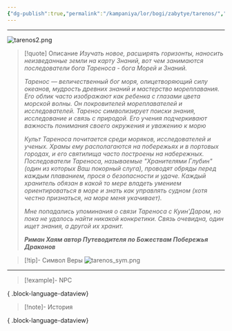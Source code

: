 ```yaml
---
{"dg-publish":true,"permalink":"/kampaniya/lor/bogi/zabytye/tarenos/","tags":["domain/knowledge","domain/sea"],"created":"2025-01-08T06:42:49.839+03:00","updated":"2025-01-09T10:56:19.453+03:00"}
---
```



<hr></hr>

![tarenos2.png](/img/user/%D0%90%D1%81%D1%81%D0%B5%D1%82%D1%8B/%D0%9B%D0%BE%D1%80/%D0%91%D0%BE%D0%B3%D0%B8/tarenos2.png)


> [!quote] Описание
> *Изучать новое, расширять горизонты, наносить неизведанные земли на карту Знаний, вот чем занимаются последователи бога Тареноса - бога Морей и Знаний.*
> 
>*Таренос — величественный бог моря, олицетворяющий силу океанов, мудрость древних знаний и мастерство мореплавания. Его облик часто изображают как ребенка с глазами цвета морской волны. Он покровителей мореплавателей и исследователей. Таренос символизирует поиски знания, исследование и связь с природой. Его учения подчеркивают важность понимания своего окружения и уважению к морю*
>
>*Культ Тареноса почитается среди моряков, исследователей и ученых. Храмы ему располагаются на побережьях и в портовых городах, и его святилища часто построены на набережных. Последователи Тареноса, называемые "Хранителями Глубин" (один из которых Ваш покорный слуга), проводят обряды перед каждым плаванием, прося о безопасности и удаче. Каждый хранитель обязан в какой то мере владеть умением ориентироваться в море и знать как управлять судном (хотя честно признаться, на море меня укачивает).*
> 
>*Мне попадались упоминания о связи Тареноса с Куин'Даром, но пока не удалось найти никакой конкретики. Связь очевидна, один ищет знания, а другой их хранит.*
>
>***Риман Хаям автор Путеводителя по Божествам Побережья Драконов***


>[!tip]- Символ Веры
>![tarenos_sym.png](/img/user/%D0%90%D1%81%D1%81%D0%B5%D1%82%D1%8B/%D0%9B%D0%BE%D1%80/%D0%91%D0%BE%D0%B3%D0%B8/%D0%A1%D0%B8%D0%BC%D0%B2%D0%BE%D0%BB/tarenos_sym.png)


<hr></hr>

> [!example]- NPC
> 
{ .block-language-dataview}


> [!note]- История
>  
{ .block-language-dataview}
